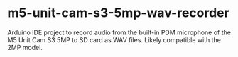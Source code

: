 # m5-unit-cam-s3-5mp-wav-recorder
Arduino IDE project to record audio from the built-in PDM microphone of the M5 Unit Cam S3 5MP to SD card as WAV files. Likely compatible with the 2MP model.
